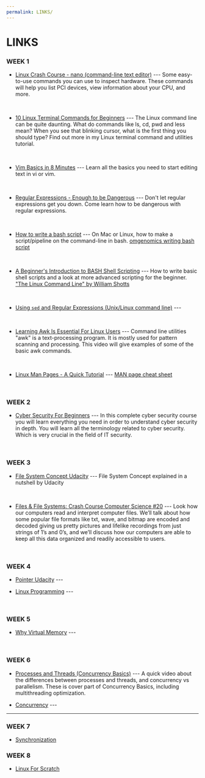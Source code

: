 ```yaml
---
permalink: LINKS/
---
```


# LINKS

### WEEK 1

* [Linux Crash Course - nano (command-line text editor)](https://www.youtube.com/watch?v=DLeATFgGM-A) ---
Some easy-to-use commands you can use to inspect hardware. 
These commands will help you list PCI devices, view information about your CPU, and more.
<br>

* [10 Linux Terminal Commands for Beginners](https://youtu.be/CpTfQ-q6MPU?si=5sUV0UmBhe3WNnw6) ---
The Linux command line can be quite daunting. What do commands like ls, cd, pwd and less mean? When you see that blinking cursor, what is the first thing you should type? Find out more in my Linux terminal command and utilities tutorial.
<br>

* [Vim Basics in 8 Minutes](https://youtu.be/ggSyF1SVFr4?si=gBFYxZAW_b9Wdtaz) ---
Learn all the basics you need to start editing text in vi or vim.
<br>

* [Regular Expressions - Enough to be Dangerous](https://youtu.be/bgBWp9EIlMM?si=5YItOVwzvKNwFtNp) ---
Don't let regular expressions get you down. Come learn how to be dangerous with regular expressions.
<br>

* [How to write a bash script](https://youtu.be/F-gskSl4pwQ?si=IQngbt2X2NJVqbc9) ---
On Mac or Linux, how to make a script/pipeline on the command-line in bash. 
[omgenomics writing bash script](omgenomics.com/writing-bash-script)
<br>

* [A Beginner's Introduction to BASH Shell Scripting](https://youtu.be/_n5ZegzieSQ?si=vC_1oQP0tRDKqi2U) ---
How to write basic shell scripts and a look at more advanced scripting for the beginner.
["The Linux Command Line" by William Shotts](http://linuxcommand.org/tlcl.php)
<br>

* [Using `sed` and Regular Expressions (Unix/Linux command line)](https://youtu.be/QaGhpqRll_k?si=xbwtjn2fk4FvbEBO) ---
<br>

* [Learning Awk Is Essential For Linux Users](https://youtu.be/9YOZmI-zWok?si=EPsV5VcdKk2gA5zg) ---
Command line utilities "awk"  is a text-processing program.  It is mostly used for pattern scanning and processing. This video will give examples of some of the basic awk commands.
<br>

* [Linux Man Pages - A Quick Tutorial](https://youtu.be/uJnrh9hAQR0?si=O2c7Kx2VUdMyX-TY) ---
[MAN page cheat sheet](https://www.linuxtrainingacademy.com/man)

<br>

### WEEK 2

* [Cyber Security For Beginners](https://youtu.be/U_P23SqJaDc?si=RPLTsxof22Pr3yCY) ---
In this complete cyber security course you will learn everything you need in order to understand cyber security in depth. You will learn all the terminology related to cyber security. Which is very crucial in the field of IT security.

<br>

### WEEK 3

* [File System Concept Udacity](https://youtu.be/mzUyMy7Ihk0?si=ZBLCcaddpSMRh-1Q) ---
File System Concept explained in a nutshell by Udacity

<br>

* [Files & File Systems: Crash Course Computer Science #20](https://youtu.be/KN8YgJnShPM?si=iQcfaHBRxsfdmg5N) ---
Look how our computers read and interpret computer files. We’ll talk about how some popular file formats like txt, wave, and bitmap are encoded and decoded giving us pretty pictures and lifelike recordings from just strings of 1’s and 0’s, and we’ll discuss how our computers are able to keep all this data organized and readily accessible to users.

<br>

### WEEK 4

* [Pointer Udacity](https://youtu.be/ORWALSp4AX0?si=sVw1KJ4dNNx5Y1BY) ---

* [Linux Programming](https://youtu.be/sWbUDq4S6Y8?si=sYr2PJqlnPlINXiL) ---

<br>

### WEEK 5

* [Why Virtual Memory](https://youtu.be/3kRBVdnLBW4?si=Y3sjVMqmxA_j9TP9) ---


<br>

### WEEK 6

* [Processes and Threads (Concurrency Basics)](https://youtu.be/Wv7mzX8w3jI?si=XOIps17w1YsJyg32) ---
A quick video about the differences between processes and threads, and concurrency vs parallelism.  These is cover part of Concurrency Basics, including multithreading optimization. 

* [Concurrency](https://youtu.be/xPiu2IzsGfY?si=zHTFaDoFyMjq1QRS) ---

<hr>

### WEEK 7

* [Synchronization](https://youtu.be/zfffe6dkj8Y?si=X3kdiboGE5-jyP5J)

### WEEK 8

* [Linux For Scratch](https://youtu.be/uggsnHSELos?si=cx_BumUP9ogQbr7x)
